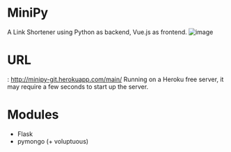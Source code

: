 # MiniPy
 A Link Shortener using Python as backend, Vue.js as frontend.
![image](https://user-images.githubusercontent.com/51331195/103190076-c51a3480-4912-11eb-937c-78cef981862c.png)

# URL
: http://minipy-git.herokuapp.com/main/
Running on a Heroku free server, it may require a few seconds to start up the server.

# Modules
  - Flask
  - pymongo (+ voluptuous)

